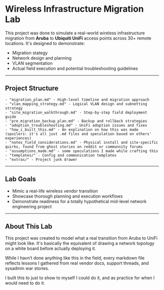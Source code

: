 # Wireless Infrastructure Migration Lab

This project was done to simulate a real-world wireless infrastructure migration from **Aruba** to **Ubiquiti UniFi** access points across 30+ remote locations. It's designed to demonstrate:

- Migration stategy
- Network design and planning
- VLAN segmentation
- Actual field execution and potential troubleshooting guidelines

---

## Project Structure
```
- "migration_plan.md" - High-level timeline and migration approach
- "vlan_mapping_strategy.md" - Logical VLAN design and subnetting strategy
- "site_migration_walkthrough.md" - Step-by-step field deployment guide
- "pre_migration_backup_plan.md" - Backup and rollback strategies
- "adoption_troubleshooting.md" - UniFi adoption issues and fixes
- "how_i_built_this.md" - An explination on how this was made (spoilers: it's all just .md files and speculation based on others' experiences)
- "notes_field_considerations.md" - Physical install and site-specific quirks, found from ghost stories on reddit or communnity forums
- "assumptions_made.md" - some speculations I made while crafting this
- "templates/" - Config and communication templates
- "extras/" - Project junk drawer
```
---

## Lab Goals

- Mimic a real-life wireless vendor transition
- Showcase thorough planning and execution workflows
- Demonstrate readiness for a totally hypothetical mid-level network engineering project

---

## About This Lab

This project was created to model what a real transition from Aruba to UniFi might look like. It's basically the equivalent of drawing a network topology on a white board before actually deploying it.

While I havn’t done anything like this in the field, every markdown file reflects lessons I gathered from real vendor docs, support threads, and sysadmin war stories.

I built this to just to show to myself I could do it, and as practice for when I would need to do it.
